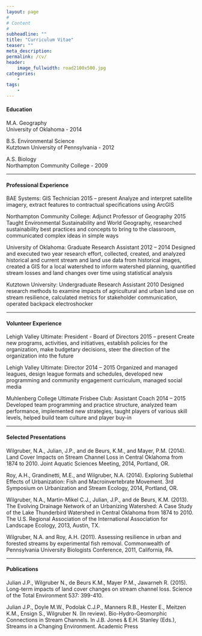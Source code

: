 ```yaml
---
layout: page
#
# Content
#
subheadline: ""
title: "Curriculum Vitae"
teaser: ""
meta_description:
permalink: /cv/
header:
    image_fullwidth: road2100x500.jpg
categories:
    - 
tags:
    - 
---
```


#### Education
M.A. Geography  
University of Oklahoma - 2014

B.S. Environmental Science  
Kutztown University of Pennsylvania - 2012

A.S. Biology  
Northampton Community College - 2009

----- 

#### Professional Experience
 BAE Systems: GIS Technician  2015 – present
  Analyze and interpret satellite imagery, extract features to contractual specifications using ArcGIS
 
 Northampton Community College: Adjunct Professor of Geography  2015
  Taught Environmental Sustainability and World Geography, researched sustainability best practices and concepts to bring to the classroom, communicated complex ideas in simple ways
 
 University of Oklahoma: Graduate Research Assistant  2012 – 2014
  Designed and executed two year research effort, collected, created, and analyzed historical and current stream and land use data from historical images, created a GIS for a local watershed to inform watershed planning, quantified stream losses and land changes over time using statistical analysis

 Kutztown University: Undergraduate Research Assistant  2010
  Designed research methods to examine impacts of agricultural and urban land use on stream resilience, calculated metrics for stakeholder communication, operated backpack electroshocker

 -----
 
#### Volunteer Experience
 Lehigh Valley Ultimate: President - Board of Directors  2015 – present
  Create new programs, activities, and initiatives, establish policies for the organization, make
  budgetary decisions, steer the direction of the organization into the future          
 
 Lehigh Valley Ultimate: Director  2014 – 2015
  Organized and managed leagues, design league formats and schedules, developed new programming and community engagement curriculum, managed social media
 
 Muhlenberg College Ultimate Frisbee Club: Assistant Coach  2014 – 2015
  Developed team programming and practice structure, analyzed team performance, implemented new strategies, taught players of various skill levels, helped build team culture and player buy-in

----

#### Selected Presentations
 Wilgruber, N.A., Julian, J.P., and de Beurs, K.M., and Mayer, P.M. (2014). Land Cover Impacts on Stream Channel Loss in Central Oklahoma from 1874 to 2010. Joint Aquatic Sciences Meeting, 2014, Portland, OR.
 
 Roy, A.H., Grandinetti, M.E., and Wilgruber, N.A. (2014). Exploring Sublethal Effects of Urbanization: Fish and Macroinvertebrate Movement. 3rd Symposium on Urbanization and Stream Ecology, 2014, Portland, OR.
 
 Wilgruber, N.A., Martin-Mikel C.J., Julian, J.P., and de Beurs, K.M. (2013). The Evolving Drainage Network of an Urbanizing Watershed: A Case Study of the Lake Thunderbird Watershed in Central Oklahoma from 1874 to 2010. The U.S. Regional Association of the International Association for Landscape Ecology, 2013, Austin, TX.
 
 Wilgruber, N.A. and Roy, A.H. (2011). Assessing resilience in urban and forested streams by experimental fish removal. Commonwealth of Pennsylvania University Biologists Conference, 2011, California, PA.
 
----

#### Publications
Julian J.P., Wilgruber N., de Beurs K.M., Mayer P.M., Jawarneh R. (2015). Long-term impacts of land cover changes on stream channel loss. Science of the Total Environment 537: 399-410.
 
Julian J.P., Doyle M.W., Podolak C.J.P., Manners R.B., Hester E., Meitzen K.M., Ensign S., Wilgruber N. (In review). Bio-Hydro-Geomorphic Connections in Stream Channels. In J.B. Jones & E.H. Stanley (Eds.), Streams in a Changing Environment. Academic Press

